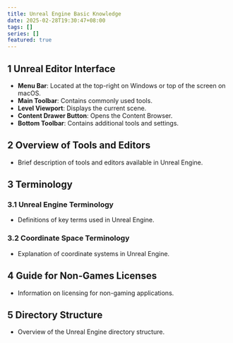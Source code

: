 ```yaml
---
title: Unreal Engine Basic Knowledge
date: 2025-02-28T19:30:47+08:00
tags: []
series: []
featured: true
---
```

## 1 Unreal Editor Interface
- **Menu Bar**: Located at the top-right on Windows or top of the screen on macOS.
- **Main Toolbar**: Contains commonly used tools.
- **Level Viewport**: Displays the current scene.
- **Content Drawer Button**: Opens the Content Browser.
- **Bottom Toolbar**: Contains additional tools and settings.

## 2 Overview of Tools and Editors
- Brief description of tools and editors available in Unreal Engine.

## 3 Terminology
### 3.1 Unreal Engine Terminology
- Definitions of key terms used in Unreal Engine.
### 3.2 Coordinate Space Terminology
- Explanation of coordinate systems in Unreal Engine.

## 4 Guide for Non-Games Licenses
- Information on licensing for non-gaming applications.

## 5 Directory Structure
- Overview of the Unreal Engine directory structure.
